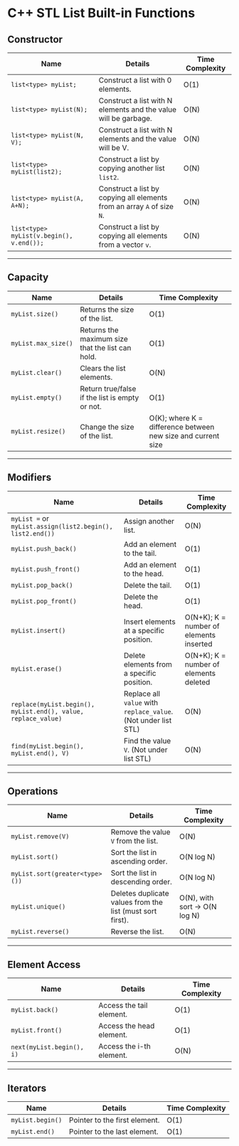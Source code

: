 # C++ STL List Built-in Functions

## Constructor

| Name | Details | Time Complexity |
|------|----------|-----------------|
| `list<type> myList;` | Construct a list with 0 elements. | O(1) |
| `list<type> myList(N);` | Construct a list with N elements and the value will be garbage. | O(N) |
| `list<type> myList(N, V);` | Construct a list with N elements and the value will be V. | O(N) |
| `list<type> myList(list2);` | Construct a list by copying another list `list2`. | O(N) |
| `list<type> myList(A, A+N);` | Construct a list by copying all elements from an array `A` of size `N`. | O(N) |
| `list<type> myList(v.begin(), v.end());` | Construct a list by copying all elements from a vector `v`. | O(N) |

---

## Capacity

| Name | Details | Time Complexity |
|------|----------|-----------------|
| `myList.size()` | Returns the size of the list. | O(1) |
| `myList.max_size()` | Returns the maximum size that the list can hold. | O(1) |
| `myList.clear()` | Clears the list elements. | O(N) |
| `myList.empty()` | Return true/false if the list is empty or not. | O(1) |
| `myList.resize()` | Change the size of the list. | O(K); where K = difference between new size and current size |

---

## Modifiers

| Name | Details | Time Complexity |
|------|----------|-----------------|
| `myList =` or `myList.assign(list2.begin(), list2.end())` | Assign another list. | O(N) |
| `myList.push_back()` | Add an element to the tail. | O(1) |
| `myList.push_front()` | Add an element to the head. | O(1) |
| `myList.pop_back()` | Delete the tail. | O(1) |
| `myList.pop_front()` | Delete the head. | O(1) |
| `myList.insert()` | Insert elements at a specific position. | O(N+K); K = number of elements inserted |
| `myList.erase()` | Delete elements from a specific position. | O(N+K); K = number of elements deleted |
| `replace(myList.begin(), myList.end(), value, replace_value)` | Replace all `value` with `replace_value`. (Not under list STL) | O(N) |
| `find(myList.begin(), myList.end(), V)` | Find the value `V`. (Not under list STL) | O(N) |

---

## Operations

| Name | Details | Time Complexity |
|------|----------|-----------------|
| `myList.remove(V)` | Remove the value `V` from the list. | O(N) |
| `myList.sort()` | Sort the list in ascending order. | O(N log N) |
| `myList.sort(greater<type>())` | Sort the list in descending order. | O(N log N) |
| `myList.unique()` | Deletes duplicate values from the list (must sort first). | O(N), with sort → O(N log N) |
| `myList.reverse()` | Reverse the list. | O(N) |

---

## Element Access

| Name | Details | Time Complexity |
|------|----------|-----------------|
| `myList.back()` | Access the tail element. | O(1) |
| `myList.front()` | Access the head element. | O(1) |
| `next(myList.begin(), i)` | Access the i-th element. | O(N) |

---

## Iterators

| Name | Details | Time Complexity |
|------|----------|-----------------|
| `myList.begin()` | Pointer to the first element. | O(1) |
| `myList.end()` | Pointer to the last element. | O(1) |

